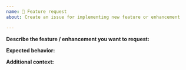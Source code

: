 ```yaml
---
name: 🚀 Feature request
about: Create an issue for implementing new feature or enhancement

---
```


<!-- In order to make the process easier, we've included a feature request template. 
 Keep the title entirely in lowercase with the exception of proper nouns, acronyms, and terms.
 Please, add as much detail as possible into your feature request. -->


**Describe the feature / enhancement you want to request:**
<!-- A clear description of the feature or enhancement. -->


**Expected behavior:**
<!-- A clear description of what you expected to happen. -->


**Additional context:**
<!-- Add any other context or screenshots about the feature request or enhancement here. -->
